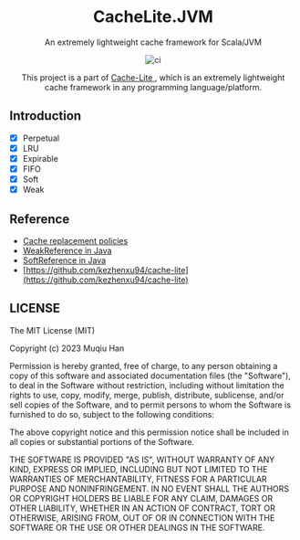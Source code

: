 <h1 align="center"> CacheLite.JVM </h1>

<p align="center"> An extremely lightweight cache framework for Scala/JVM </p>

<p align="center"> <img src="https://github.com/muqiuhan/cache-lite/actions/workflows/cache_lite.jvm.yaml/badge.svg" alt="ci"> </p>

<p align="center"> This project is a part of <a href=https://github.com/Cache-Lite> Cache-Lite </a>, which is an extremely lightweight cache framework in any programming language/platform. </p>

## Introduction

- [x] Perpetual
- [x] LRU
- [x] Expirable
- [x] FIFO
- [x] Soft
- [x] Weak

## Reference
- [Cache replacement policies](https://en.wikipedia.org/wiki/Cache_replacement_policies)
- [WeakReference in Java](https://docs.oracle.com/en/java/javase/17/docs/api/java.base/java/lang/ref/WeakReference.html)
- [SoftReference in Java](https://docs.oracle.com/en/java/javase/17/docs/api/java.base/java/lang/ref/SoftReference.html)
- [https://github.com/kezhenxu94/cache-lite](https://github.com/kezhenxu94/cache-lite)

## LICENSE
The MIT License (MIT)

Copyright (c) 2023 Muqiu Han

Permission is hereby granted, free of charge, to any person obtaining a copy
of this software and associated documentation files (the "Software"), to deal
in the Software without restriction, including without limitation the rights
to use, copy, modify, merge, publish, distribute, sublicense, and/or sell
copies of the Software, and to permit persons to whom the Software is
furnished to do so, subject to the following conditions:

The above copyright notice and this permission notice shall be included in all
copies or substantial portions of the Software.

THE SOFTWARE IS PROVIDED "AS IS", WITHOUT WARRANTY OF ANY KIND, EXPRESS OR
IMPLIED, INCLUDING BUT NOT LIMITED TO THE WARRANTIES OF MERCHANTABILITY,
FITNESS FOR A PARTICULAR PURPOSE AND NONINFRINGEMENT. IN NO EVENT SHALL THE
AUTHORS OR COPYRIGHT HOLDERS BE LIABLE FOR ANY CLAIM, DAMAGES OR OTHER
LIABILITY, WHETHER IN AN ACTION OF CONTRACT, TORT OR OTHERWISE, ARISING FROM,
OUT OF OR IN CONNECTION WITH THE SOFTWARE OR THE USE OR OTHER DEALINGS IN THE
SOFTWARE.